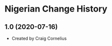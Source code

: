 Nigerian Change History
====================

1.0 (2020-07-16)
----------------
* Created by Craig Cornelius
